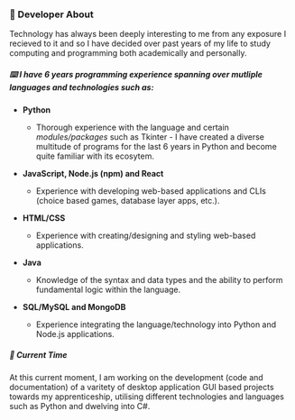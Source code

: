 <!--
**thomas-g-knowles/thomas-g-knowles** is a ✨ _special_ ✨ repository because its `README.md` (this file) appears on your GitHub profile.
-->

### :scroll: Developer About

Technology has always been deeply interesting to me from any exposure I recieved to it and so I have decided over past years of my life to study computing and programming both academically and personally.

##### :keyboard: I have 6 years programming experience spanning over mutliple languages and technologies such as:

- **Python**
  - Thorough experience with the language and certain *modules/packages* such as Tkinter - I have created a diverse multitude of programs for the last 6 years in Python and become quite familiar with its ecosytem.

- **JavaScript, Node.js (npm) and React**
  - Experience with developing web-based applications and CLIs (choice based games, database layer apps, etc.).

- **HTML/CSS**
  - Experience with creating/designing and styling web-based applications.

- **Java**
  - Knowledge of the syntax and data types and the ability to perform fundamental logic within the language.

- **SQL/MySQL and MongoDB**
  - Experience integrating the language/technology into Python and Node.js applications.

##### :calendar: Current Time

At this current moment, I am working on the development (code and documentation) of a varitety of desktop application GUI based projects towards my apprenticeship, utilising different technologies and languages such as Python and dwelving into C#.
